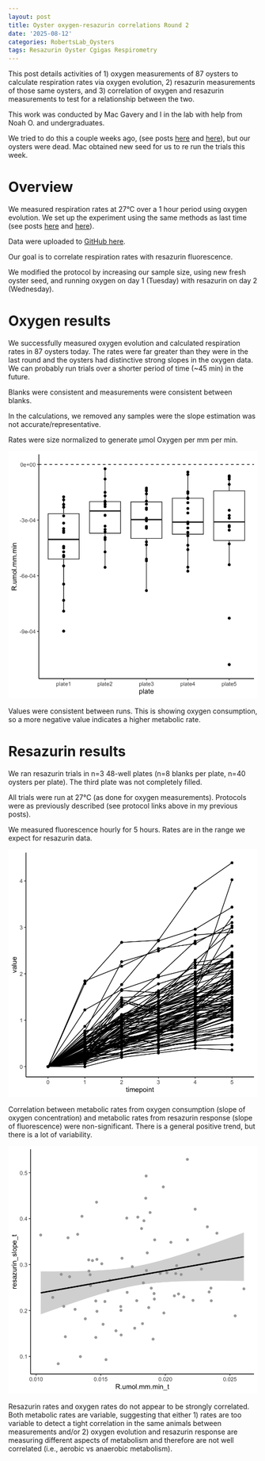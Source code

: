 ```yaml
---
layout: post
title: Oyster oxygen-resazurin correlations Round 2 
date: '2025-08-12'
categories: RobertsLab_Oysters 
tags: Resazurin Oyster Cgigas Respirometry
---
```


This post details activities of 1) oxygen measurements of 87 oysters to calculate respiration rates via oxygen evolution, 2) resazurin measurements of those same oysters, and 3) correlation of oxygen and resazurin measurements to test for a relationship between the two. 

This work was conducted by Mac Gavery and I in the lab with help from Noah O. and undergraduates.

We tried to do this a couple weeks ago, (see posts [here](https://ahuffmyer.github.io/ASH_Putnam_Lab_Notebook/Oxygen-Measurements-for-Oyster-Resazurin-Correlations/) and [here](https://ahuffmyer.github.io/ASH_Putnam_Lab_Notebook/Resazurin-Measurements-for-Oyster-Oxygen-Correlations/)), but our oysters were dead. Mac obtained new seed for us to re run the trials this week. 

# Overview 

We measured respiration rates at 27°C over a 1 hour period using oxygen evolution. We set up the experiment using the same methods as last time (see posts [here](https://ahuffmyer.github.io/ASH_Putnam_Lab_Notebook/Oxygen-Measurements-for-Oyster-Resazurin-Correlations/) and [here](https://ahuffmyer.github.io/ASH_Putnam_Lab_Notebook/Resazurin-Measurements-for-Oyster-Oxygen-Correlations/)).   

Data were uploaded to [GitHub here](https://github.com/RobertsLab/resazurin-assay-development/tree/main/data/oxygen-correlation).  

Our goal is to correlate respiration rates with resazurin fluorescence.  

We modified the protocol by increasing our sample size, using new fresh oyster seed, and running oxygen on day 1 (Tuesday) with resazurin on day 2 (Wednesday).    

# Oxygen results 

We successfully measured oxygen evolution and calculated respiration rates in 87 oysters today. The rates were far greater than they were in the last round and the oysters had distinctive strong slopes in the oxygen data. We can probably run trials over a shorter period of time (~45 min) in the future.  

Blanks were consistent and measurements were consistent between blanks.  

In the calculations, we removed any samples were the slope estimation was not accurate/representative.  

Rates were size normalized to generate µmol Oxygen per mm per min.  

![](https://github.com/AHuffmyer/ASH_Putnam_Lab_Notebook/blob/master/images/NotebookImages/oysters/resazurin/20250813/oxygen.png?raw=true) 

Values were consistent between runs. This is showing oxygen consumption, so a more negative value indicates a higher metabolic rate. 

# Resazurin results 

We ran resazurin trials in n=3 48-well plates (n=8 blanks per plate, n=40 oysters per plate). The third plate was not completely filled. 

All trials were run at 27°C (as done for oxygen measurements). Protocols were as previously described (see protocol links above in my previous posts).  

We measured fluorescence hourly for 5 hours. Rates are in the range we expect for resazurin data.  

![](https://github.com/AHuffmyer/ASH_Putnam_Lab_Notebook/blob/master/images/NotebookImages/oysters/resazurin/20250813/resazurin.png?raw=true)

Correlation between metabolic rates from oxygen consumption (slope of oxygen concentration) and metabolic rates from resazurin response (slope of fluorescence) were non-significant. There is a general positive trend, but there is a lot of variability.  

![](https://github.com/AHuffmyer/ASH_Putnam_Lab_Notebook/blob/master/images/NotebookImages/oysters/resazurin/20250813/correlation.png?raw=true)

Resazurin rates and oxygen rates do not appear to be strongly correlated. Both metabolic rates are variable, suggesting that either 1) rates are too variable to detect a tight correlation in the same animals between measurements and/or 2) oxygen evolution and resazurin response are measuring different aspects of metabolism and therefore are not well correlated (i.e., aerobic vs anaerobic metabolism).  